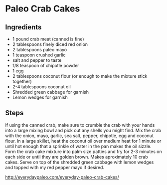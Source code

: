 # Paleo Crab Cakes

## Ingredients

- 1 pound crab meat (canned is fine)
- 2 tablespoons finely diced red onion
- 2 tablespoons paleo mayo
- 1 teaspoon crushed garlic
- salt and pepper to taste
- 1/8 teaspoon of chipotle powder
- 1 egg
- 2 tablespoons coconut flour (or enough to make the mixture stick together)
- 2-4 tablespoons coconut oil
- Shredded green cabbage for garnish
- Lemon wedges for garnish

## Steps

If using the canned crab, make sure to crumble the crab with your hands into a large mixing bowl and pick out any shells you might find.
Mix the crab with the onion, mayo, garlic, sea salt, pepper, chipotle, egg and coconut flour.  In a large skillet, heat the coconut oil over medium heat for 1 minute or until hot enough that a sprinkle of water in the pan makes the oil sizzle.  Form the crab cake mixture into palm size patties and fry for 2-3 minutes on each side or until they are golden brown.  Makes aproximately 10 crab cakes. Serve on top of the shredded green cabbage with lemon wedges and topped with my red pepper mayo if desired.


http://everydaypaleo.com/everyday-paleo-crab-cakes/
